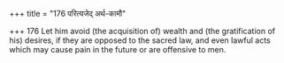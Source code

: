 +++
title = "176 परित्यजेद् अर्थ-कामौ"

+++
176	Let him avoid (the acquisition of) wealth and (the gratification of his) desires, if they are opposed to the sacred law, and even lawful acts which may cause pain in the future or are offensive to men.